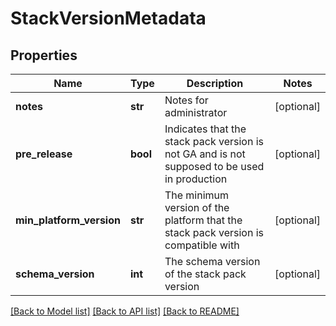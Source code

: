 # StackVersionMetadata

## Properties
Name | Type | Description | Notes
------------ | ------------- | ------------- | -------------
**notes** | **str** | Notes for administrator | [optional] 
**pre_release** | **bool** | Indicates that the stack pack version is not GA and is not supposed to be used in production | [optional] 
**min_platform_version** | **str** | The minimum version of the platform that the stack pack version is compatible with | [optional] 
**schema_version** | **int** | The schema version of the stack pack version | [optional] 

[[Back to Model list]](../README.md#documentation-for-models) [[Back to API list]](../README.md#documentation-for-api-endpoints) [[Back to README]](../README.md)


